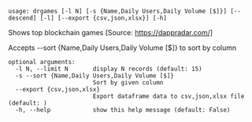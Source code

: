 ```
usage: drgames [-l N] [-s {Name,Daily Users,Daily Volume [$]}] [--descend] [-l] [--export {csv,json,xlsx}] [-h]
```

Shows top blockchain games [Source: https://dappradar.com/]

Accepts --sort {Name,Daily Users,Daily Volume [$]} to sort by column

```
optional arguments:
  -l N, --limit N       display N records (default: 15)
  -s --sort {Name,Daily Users,Daily Volume [$]}
                        Sort by given column
  --export {csv,json,xlsx}
                        Export dataframe data to csv,json,xlsx file (default: )
  -h, --help            show this help message (default: False)
```
